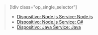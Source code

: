 > [!div class="op_single_selector"]
> * [Dispositivo: Node.js Service: Node.js](../articles/iot-hub/iot-hub-node-node-firmware-update.md)
> * [Dispositivo: Node.js Service: C#](../articles/iot-hub/iot-hub-csharp-node-firmware-update.md)
> * [Dispositivo: Java Service: Java](../articles/iot-hub/iot-hub-java-java-firmware-update.md)
> 

